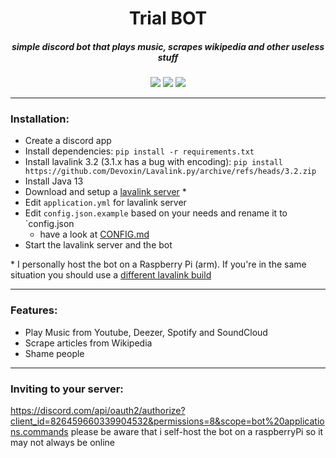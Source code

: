 <h1 align="center"> Trial BOT </h1>

<h5 align="center">simple discord bot that plays music, scrapes wikipedia and other useless stuff</h5>
<p align="center">
<a href="https://nextcord.readthedocs.io/en/latest/index.html"> 
  <img src="https://img.shields.io/badge/BUILT%20USING-Nextcord-blue?style=for-the-badge" /></a>
<img src="https://img.shields.io/github/license/ginop-1/trial_bot?style=for-the-badge" />
<img src="https://img.shields.io/github/languages/top/ginop-1/trial_bot?style=for-the-badge" />
</p>

---

### Installation:

- Create a discord app
- Install dependencies: `pip install -r requirements.txt`
- Install lavalink 3.2 (3.1.x has a bug with encoding): `pip install https://github.com/Devoxin/Lavalink.py/archive/refs/heads/3.2.zip`
- Install Java 13
- Download and setup a [lavalink server](https://github.com/freyacodes/Lavalink/releases) \*
- Edit `application.yml` for lavalink server
- Edit `config.json.example` based on your needs and rename it to `config.json
  - have a look at [CONFIG.md](configs/config.MD) 
- Start the lavalink server and the bot

\* I personally host the bot on a Raspberry Pi (arm). If you're in the same situation you should use a [different lavalink build](https://github.com/Cog-Creators/Lavalink-Jars/releases)

---

### Features:

- Play Music from Youtube, Deezer, Spotify and SoundCloud
- Scrape articles from Wikipedia
- Shame people

---

### Inviting to your server:

https://discord.com/api/oauth2/authorize?client_id=826459660339904532&permissions=8&scope=bot%20applications.commands
please be aware that i self-host the bot on a raspberryPi so it may not always be online
